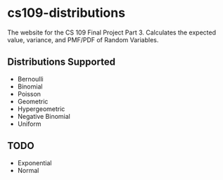 # cs109-distributions
The website for the CS 109 Final Project Part 3. Calculates the expected value,
variance, and PMF/PDF of Random Variables.

## Distributions Supported
* Bernoulli
* Binomial
* Poisson
* Geometric
* Hypergeometric
* Negative Binomial
* Uniform

## TODO
* Exponential
* Normal
